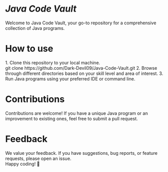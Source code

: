<h1>
<i>Java Code Vault</i>
</h1>
<p> Welcome to Java Code Vault, your go-to repository for a comprehensive collection of Java programs.</>
<h1>How to use</h1>
<p> 1. Clone this repository to your local machine.
   <br>git clone https://github.com/Dark-Devil09/Java-Code-Vault.git 
    2. Browse through different directories based on your skill level and area of interest.
    3. Run Java programs using your preferred IDE or command line.
</p>
<h1>Contributions</h1>
<p>Contributions are welcome! If you have a unique Java program or an improvement to existing ones, feel free to submit a pull request.</p>
<h1>Feedback</h1>
<p>We value your feedback. If you have suggestions, bug reports, or feature requests, please open an issue.
<br>
Happy coding! 🚀</p>
